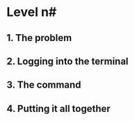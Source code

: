 # Level n#

## 1. The problem

## 2. Logging into the terminal

## 3. The command

## 4. Putting it all together